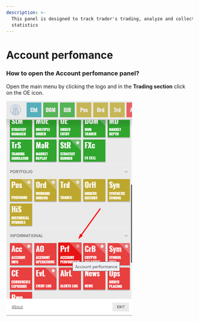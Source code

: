 ```yaml
---
description: >-
  This panel is designed to track trader's trading, analyze and collect
  statistics
---
```


# Account perfomance

### How to open the Account perfomance panel?

Open the main menu by clicking the logo and in the **Trading section** click on the OE icon.

![](../.gitbook/assets/image%20%28278%29.png)



